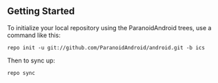 Getting Started
---------------


To initialize your local repository using the ParanoidAndroid trees, use a command like this:

    repo init -u git://github.com/ParanoidAndroid/android.git -b ics

Then to sync up:

    repo sync

